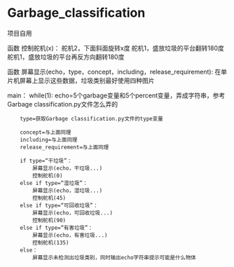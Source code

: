 # Garbage_classification
项目自用


函数 控制舵机(x)：
    舵机2，下面斜面旋转x度
    舵机1，盛放垃圾的平台翻转180度
    舵机1，盛放垃圾的平台再反方向翻转180度

函数 屏幕显示(echo，type，concept，including，release_requirement):
    在单片机屏幕上显示这些数据，垃圾类别最好使用四种图片

main：
    while(1):
        echo=5个garbage变量和5个percent变量，弄成字符串，参考Garbage classification.py文件怎么弄的

        type=获取Garbage classification.py文件的type变量

        concept=与上面同理
        including=与上面同理
        release_requirement=与上面同理

        if type=“干垃圾”：
            屏幕显示(echo，干垃圾...)
            控制舵机(0)
        else if type=“湿垃圾”：
            屏幕显示(echo，湿垃圾...)
            控制舵机(45)
        else if type=“可回收垃圾”：
            屏幕显示(echo，可回收垃圾...)
            控制舵机(90)
        else if type=“有害垃圾”：
            屏幕显示(echo，有害垃圾...)
            控制舵机(135)
        else：
            屏幕显示未检测出垃圾类别，同时输出echo字符串提示可能是什么物体

    
